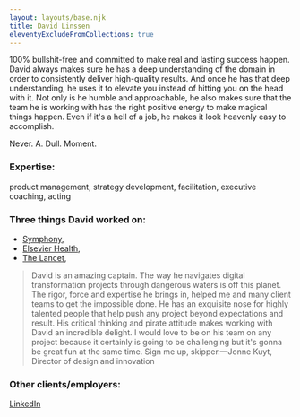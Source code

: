 ```yaml
---
layout: layouts/base.njk
title: David Linssen
eleventyExcludeFromCollections: true
---
```


100% bullshit-free and committed to make real and lasting success happen. David always makes sure he has a deep understanding of the domain in order to consistently deliver high-quality results. And once he has that deep understanding, he uses it to elevate you instead of hitting you on the head with it. Not only is he humble and approachable, he also makes sure that the team he is working with has the right positive energy to make magical things happen. Even if it's a hell of a job, he makes it look heavenly easy to accomplish.

Never. A. Dull. Moment.

### Expertise: 
product management, strategy development, facilitation, executive coaching, acting

### Three things David worked on:
* [Symphony](), 
* [Elsevier Health](),
* [The Lancet](), 

> David is an amazing captain. The way he navigates digital transformation projects through dangerous waters is off this planet. The rigor, force and expertise he brings in, helped me and many client teams to get the impossible done. He has an exquisite nose for highly talented people that help push any project beyond expectations and result. His critical thinking and pirate attitude makes working with David an incredible delight. I would love to be on his team on any project because it certainly is going to be challenging but it's gonna be great fun at the same time. Sign me up, skipper.—Jonne Kuyt, Director of design and innovation

### Other clients/employers:


[LinkedIn](https://www.linkedin.com/in/antoinedemmenie/)